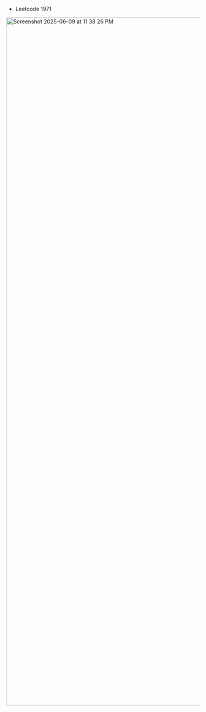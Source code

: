 - Leetcode 1971
<img width="1792" alt="Screenshot 2025-06-09 at 11 38 26 PM" src="https://github.com/user-attachments/assets/865a9708-9815-41b4-860c-fabbbf1806ed" />
